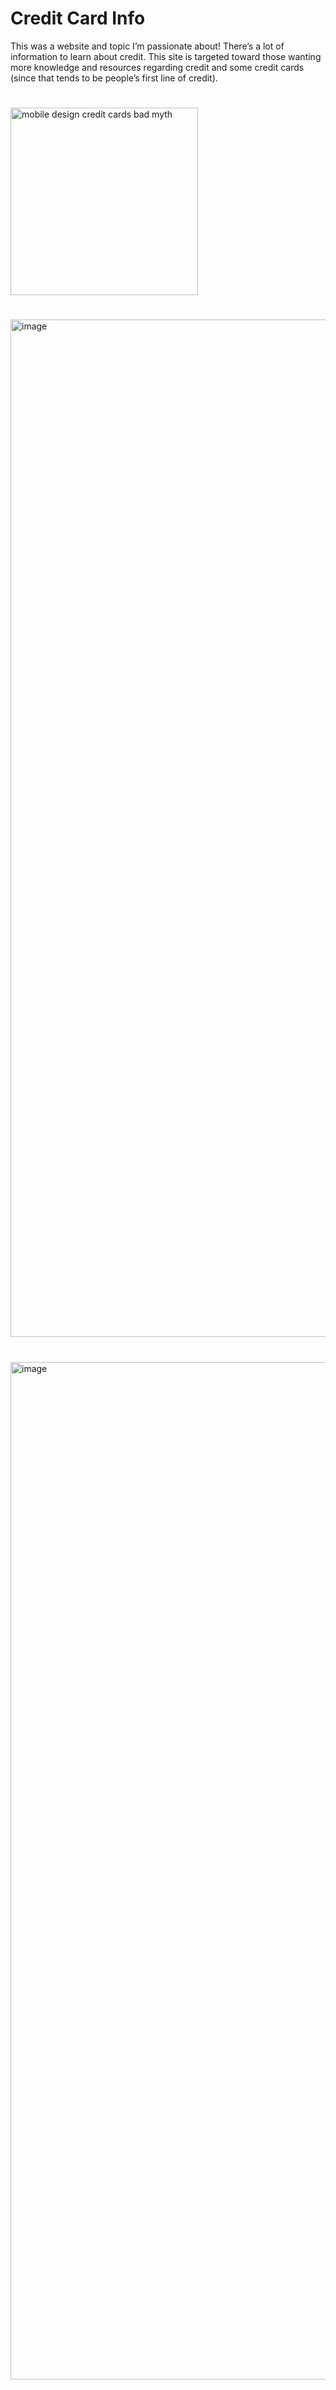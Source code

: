# Credit Card Info

This was a website and topic I’m passionate about! There’s a lot of information to learn about credit. This site is targeted toward those wanting more knowledge and resources regarding credit and some credit cards (since that tends to be people’s first line of credit).

#

<img width="300" height="300" alt="mobile design credit cards bad myth" src="https://github.com/user-attachments/assets/78eb90f4-3a08-4bbe-8b9f-81b923e48d12" />

#

<img width="2936" height="1628" alt="image" src="https://github.com/user-attachments/assets/a94f4cf4-a463-45a6-a432-57e1c7cb8cbd" />

#

<img width="2936" height="1628" alt="image" src="https://github.com/user-attachments/assets/9e0afe98-94fe-4a48-96b2-6379d591ce30" />




